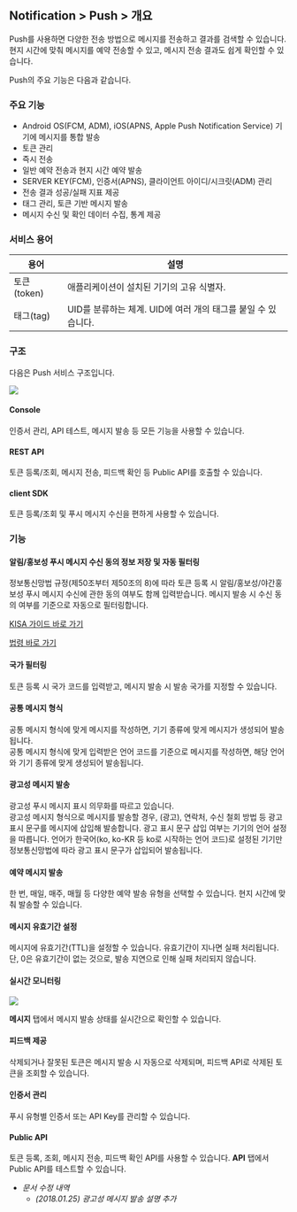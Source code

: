 ## Notification > Push > 개요

Push를 사용하면 다양한 전송 방법으로 메시지를 전송하고 결과를 검색할 수 있습니다.
현지 시간에 맞춰 메시지를 예약 전송할 수 있고, 메시지 전송 결과도 쉽게 확인할 수 있습니다.

Push의 주요 기능은 다음과 같습니다.

### 주요 기능

- Android OS(FCM, ADM), iOS(APNS, Apple Push Notification Service) 기기에 메시지를 통합 발송
- 토큰 관리
- 즉시 전송
- 일반 예약 전송과 현지 시간 예약 발송
- SERVER KEY(FCM), 인증서(APNS), 클라이언트 아이디/시크릿(ADM) 관리
- 전송 결과 성공/실패 지표 제공
- 태그 관리, 토큰 기반 메시지 발송
- 메시지 수신 및 확인 데이터 수집, 통계 제공

### 서비스 용어

| 용어        | 설명                                      |
| --------- | --------------------------------------- |
| 토큰(token) | 애플리케이션이 설치된 기기의 고유 식별자.                 |
| 태그(tag)   | UID를 분류하는 체계. UID에 여러 개의 태그를 붙일 수 있습니다. |

### 구조

다음은 Push 서비스 구조입니다.

![](http://static.toastoven.net/prod_push/21-05-03/overview_ko.png)

#### Console

인증서 관리, API 테스트, 메시지 발송 등 모든 기능을 사용할 수 있습니다.

#### REST API

토큰 등록/조회, 메시지 전송, 피드백 확인 등 Public API를 호출할 수 있습니다.

#### client SDK
토큰 등록/조회 및 푸시 메시지 수신을 편하게 사용할 수 있습니다.

### 기능

#### 알림/홍보성 푸시 메시지 수신 동의 정보 저장 및 자동 필터링

정보통신망법 규정(제50조부터 제50조의 8)에 따라 토큰 등록 시 알림/홍보성/야간홍보성 푸시 메시지 수신에 관한 동의 여부도 함께 입력받습니다. 메시지 발송 시 수신 동의 여부를 기준으로 자동으로 필터링합니다.

[KISA 가이드 바로 가기](https://spam.kisa.or.kr/spam/na/ntt/selectNttInfo.do?mi=1020&nttSn=1171&bbsId=1002)

[법령 바로 가기](http://www.law.go.kr/lsEfInfoP.do?lsiSeq=123210#)

#### 국가 필터링

토큰 등록 시 국가 코드를 입력받고, 메시지 발송 시 발송 국가를 지정할 수 있습니다.

#### 공통 메시지 형식

공통 메시지 형식에 맞게 메시지를 작성하면, 기기 종류에 맞게 메시지가 생성되어 발송됩니다.  
공통 메시지 형식에 맞게 입력받은 언어 코드를 기준으로 메시지를 작성하면, 해당 언어와 기기 종류에 맞게 생성되어 발송됩니다.

#### 광고성 메시지 발송

광고성 푸시 메시지 표시 의무화를 따르고 있습니다.  
광고성 메시지 형식으로 메시지를 발송할 경우, (광고), 연락처, 수신 철회 방법 등 광고 표시 문구를 메시지에 삽입해 발송합니다.
광고 표시 문구 삽입 여부는 기기의 언어 설정을 따릅니다.
언어가 한국어(ko, ko-KR 등 ko로 시작하는 언어 코드)로 설정된 기기만 정보통신망법에 따라 광고 표시 문구가 삽입되어 발송됩니다.

#### 예약 메시지 발송

한 번, 매일, 매주, 매월 등 다양한 예약 발송 유형을 선택할 수 있습니다.
현지 시간에 맞춰 발송할 수 있습니다.

#### 메시지 유효기간 설정

메시지에 유효기간(TTL)을 설정할 수 있습니다. 유효기간이 지나면 실패 처리됩니다.
단, 0은 유효기간이 없는 것으로, 발송 지연으로 인해 실패 처리되지 않습니다.

#### 실시간 모니터링

![](http://static.toastoven.net/prod_push/img_03.png)

**메시지** 탭에서 메시지 발송 상태를 실시간으로 확인할 수 있습니다.

#### 피드백 제공

삭제되거나 잘못된 토큰은 메시지 발송 시 자동으로 삭제되며, 피드백 API로 삭제된 토큰을 조회할 수 있습니다.

#### 인증서 관리

푸시 유형별 인증서 또는 API Key를 관리할 수 있습니다.

#### Public API

토큰 등록, 조회, 메시지 전송, 피드백 확인 API를 사용할 수 있습니다.
**API** 탭에서 Public API를 테스트할 수 있습니다.

* *문서 수정 내역*
    * *(2018.01.25) 광고성 메시지 발송 설명 추가*
